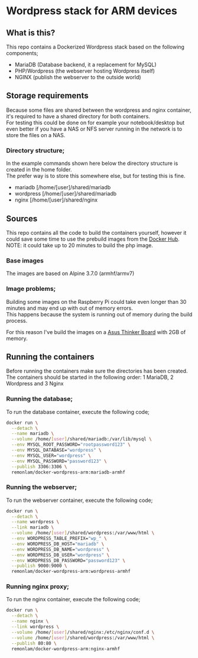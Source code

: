 # Wordpress stack for ARM devices

## What is this?
This repo contains a Dockerized Wordpress stack based on the following components;
- MariaDB (Database backend, it a replacement for MySQL)
- PHP/Wordpress (the webserver hosting Wordpress itself)
- NGINX (publish the webserver to the outside world)

## Storage requirements
Because some files are shared between the wordpress and nginx container, it's required to have a shared directory for both containers. <br>
For testing this could be done on for example your notebook/desktop but even better if you have a NAS or NFS server running in the network is to store the files on a NAS.

### Directory structure;
In the example commands shown here below the directory structure is created in the home folder. <br>
The prefer way is to store this somewhere else, but for testing this is fine.
- mariadb [/home/[user]/shared/mariadb
- wordpress [/home/[user]/shared/mariadb
- nginx [/home/[user]/shared/nginx


## Sources
This repo contains all the code to build the containers yourself, however it could save some time to use the prebuild images from the [Docker Hub](https://hub.docker.com/r/remonlam/docker-wordpress-arm/). <br>
NOTE: it could take up to 20 minutes to build the php image.

### Base images
The images are based on Alpine 3.7.0 (armhf/armv7)

### Image problems;
Building some images on the Raspberry Pi could take even longer than 30 minutes and may end up with out of memory errors. <br>
This happens because the system is running out of memory during the build process. <br>

For this reason I've build the images on a [Asus Thinker Board](https://www.asus.com/us/Single-Board-Computer/Tinker-Board/) with 2GB of memory.

## Running the containers
Before running the containers make sure the directories has been created.
The containers should be started in the following order: 1 MariaDB, 2 Wordpress and 3 Nginx

### Running the database;
To run the database container, execute the following code;

````sh
docker run \
  --detach \
  --name mariadb \
  --volume /home/[user]/shared/mariadb:/var/lib/mysql \
  --env MYSQL_ROOT_PASSWORD="rootpassword123" \
  --env MYSQL_DATABASE="wordpress" \
  --env MYSQL_USER="wordpress" \
  --env MYSQL_PASSWORD="password123" \
  --publish 3306:3306 \
  remonlam/docker-wordpress-arm:mariadb-armhf
````

### Running the webserver;
To run the webserver container, execute the following code;

````sh
docker run \
  --detach \
  --name wordpress \
  --link mariadb \
  --volume /home/[user]/shared/wordpress:/var/www/html \
  --env WORDPRESS_TABLE_PREFIX="wp_" \
  --env WORDPRESS_DB_HOST="mariadb" \
  --env WORDPRESS_DB_NAME="wordpress" \
  --env WORDPRESS_DB_USER="wordpress" \
  --env WORDPRESS_DB_PASSWORD="password123" \
  --publish 9000:9000 \
  remonlam/docker-wordpress-arm:wordpress-armhf
````

### Running nginx proxy;
To run the nginx container, execute the following code;

````sh
docker run \
  --detach \
  --name nginx \
  --link wordpress \
  --volume /home/[user]/shared/nginx:/etc/nginx/conf.d \
  --volume /home/[user]/shared/wordpress:/var/www/html \
  --publish 80:80 \
  remonlam/docker-wordpress-arm:nginx-armhf
````
